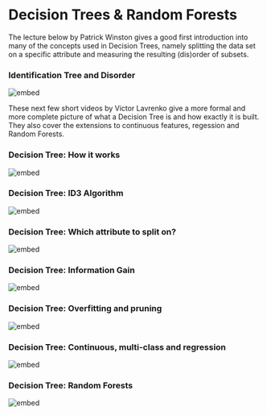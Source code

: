 # Decision Trees & Random Forests

The lecture below by Patrick Winston gives a good first introduction into many
of the concepts used in Decision Trees, namely splitting the data set on a
specific attribute and measuring the resulting (dis)order of subsets.

### Identification Tree and Disorder

![embed](https://youtube.com/embed/SXBG3RGr_Rc)

These next few short videos by Victor Lavrenko give a more formal and more
complete picture of what a Decision Tree is and how exactly it is built. They
also cover the extensions to continuous features, regession and Random Forests.

### Decision Tree: How it works

![embed](https://youtube.com/embed/eKD5gxPPeY0)

### Decision Tree: ID3 Algorithm

![embed](https://youtube.com/embed/_XhOdSLlE5c)

### Decision Tree: Which attribute to split on?

![embed](https://youtube.com/embed/AmCV4g7_-QM)

### Decision Tree: Information Gain

![embed](https://youtube.com/embed/nodQ2s0CUbI)

### Decision Tree: Overfitting and pruning

![embed](https://youtube.com/embed/Q4NVG1IHQOU)

### Decision Tree: Continuous, multi-class and regression

![embed](https://youtube.com/embed/Jsn7hj7inlE)

### Decision Tree: Random Forests

![embed](https://youtube.com/embed/A-iqpbz7IDE)
